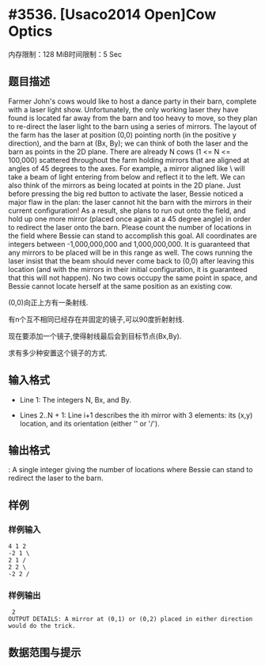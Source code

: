 # #3536. [Usaco2014 Open]Cow Optics

内存限制：128 MiB时间限制：5 Sec

## 题目描述

 Farmer John's cows would like to host a dance party in their barn, complete with a laser light show. Unfortunately, the only working laser they have found is located far away from the barn and too heavy to move, so they plan to re-direct the laser light to the barn using a series of mirrors. The layout of the farm has the laser at position (0,0) pointing north (in the positive y direction), and the barn at (Bx, By); we can think of both the laser and the barn as points in the 2D plane. There are already N cows (1 <= N <= 100,000) scattered throughout the farm holding mirrors that are aligned at angles of 45 degrees to the axes. For example, a mirror aligned like \ will take a beam of light entering from below and reflect it to the left. We can also think of the mirrors as being located at points in the 2D plane. Just before pressing the big red button to activate the laser, Bessie noticed a major flaw in the plan: the laser cannot hit the barn with the mirrors in their current configuration! As a result, she plans to run out onto the field, and hold up one more mirror (placed once again at a 45 degree angle) in order to redirect the laser onto the barn. Please count the number of locations in the field where Bessie can stand to accomplish this goal. All coordinates are integers between -1,000,000,000 and 1,000,000,000. It is guaranteed that any mirrors to be placed will be in this range as well. The cows running the laser insist that the beam should never come back to (0,0) after leaving this location (and with the mirrors in their initial configuration, it is guaranteed that this will not happen). No two cows occupy the same point in space, and Bessie cannot locate herself at the same position as an existing cow. 

(0,0)向正上方有一条射线.

有n个互不相同已经存在并固定的镜子,可以90度折射射线.

现在要添加一个镜子,使得射线最后会到目标节点(Bx,By).

求有多少种安置这个镜子的方式.

## 输入格式

* Line 1: The integers N, Bx, and By.

 * Lines 2..N + 1: Line i+1 describes the ith mirror with 3 elements: its (x,y) location, and its orientation (either '\' or '/'). 

## 输出格式

: A single integer giving the number of locations where Bessie can stand to redirect the laser to the barn. 

## 样例

### 样例输入

    
    4 1 2
    -2 1 \
    2 1 /
    2 2 \
    -2 2 /
    
    

### 样例输出

    
     2 
    OUTPUT DETAILS: A mirror at (0,1) or (0,2) placed in either direction would do the trick. 
    

## 数据范围与提示
